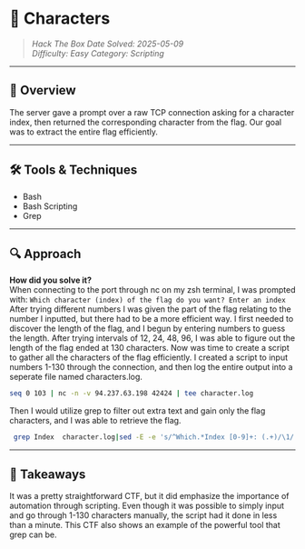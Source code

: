 # 🧠 Characters
> *Hack The Box* 
> *Date Solved: 2025-05-09*  
> *Difficulty: Easy*
> *Category: Scripting*
---

## 🧩 Overview
The server gave a prompt over a raw TCP connection asking for a character index, then returned the corresponding character from the flag. Our goal was to extract the entire flag efficiently.

---

## 🛠️ Tools & Techniques
- Bash
- Bash Scripting
- Grep

---

## 🔍 Approach

**How did you solve it?**  
When connecting to the port through nc on my zsh terminal, I was prompted with:
 ```Which character (index) of the flag do you want? Enter an index```
 After trying different numbers I was given the part of the flag relating to the number I inputted, but there had to be a more efficient way. I first needed to discover the length of the flag, and I begun by entering numbers to guess the length. After trying intervals of 12, 24, 48, 96, I was able to figure out the length of the flag ended at 130 characters. Now was time to create a script to gather all the characters of the flag efficiently. I created a script to input numbers 1-130 through the connection, and then log the entire output into a seperate file named characters.log.

 ```bash
 seq 0 103 | nc -n -v 94.237.63.198 42424 | tee character.log
 ```

Then I would utilize grep to filter out extra text and gain only the flag characters, and I was able to retrieve the flag.

```bash
 grep Index  character.log|sed -E -e 's/^Which.*Index [0-9]+: (.+)/\1/' |tr -d '\n'
```
---

## 🧠 Takeaways

It was a pretty straightforward CTF, but it did emphasize the importance of automation through scripting. Even though it was possible to simply input and go through 1-130 characters manually, the script had it done in less than a minute. This CTF also shows an example of the powerful tool that grep can be.